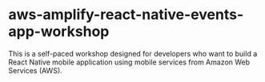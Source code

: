 # aws-amplify-react-native-events-app-workshop
This is a self-paced workshop designed for developers who want to build a React Native mobile application using mobile services from Amazon Web Services (AWS).
